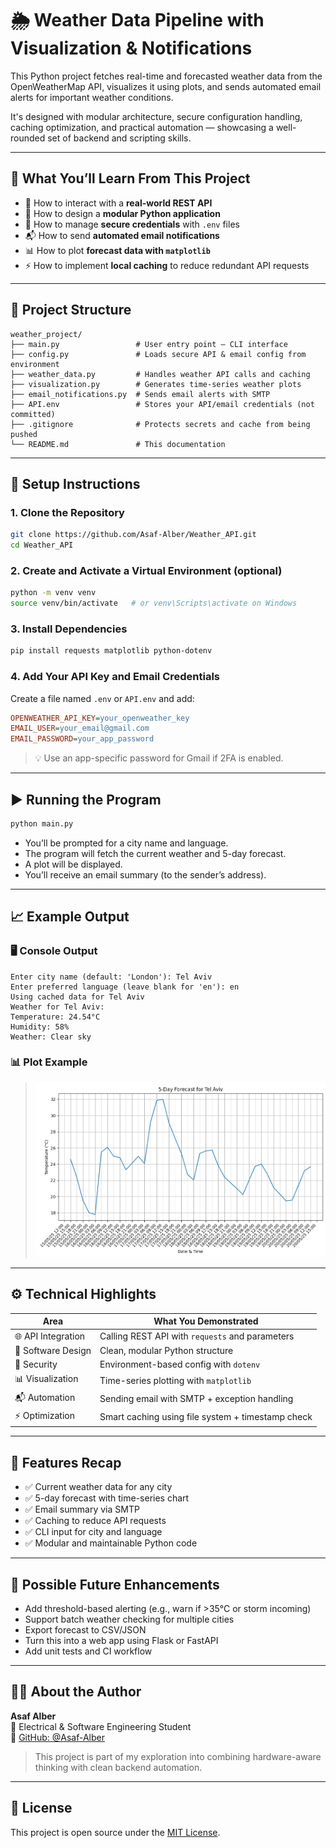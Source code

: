 # 🌦️ Weather Data Pipeline with Visualization & Notifications

This Python project fetches real-time and forecasted weather data from the OpenWeatherMap API, visualizes it using plots, and sends automated email alerts for important weather conditions.

It's designed with modular architecture, secure configuration handling, caching optimization, and practical automation — showcasing a well-rounded set of backend and scripting skills.

---

## 🧠 What You’ll Learn From This Project

- 🔌 How to interact with a **real-world REST API**
- 🧱 How to design a **modular Python application**
- 🔐 How to manage **secure credentials** with `.env` files
- 📬 How to send **automated email notifications**
- 📊 How to plot **forecast data with `matplotlib`**
- ⚡ How to implement **local caching** to reduce redundant API requests

---

## 📁 Project Structure

```
weather_project/
├── main.py                 # User entry point – CLI interface
├── config.py               # Loads secure API & email config from environment
├── weather_data.py         # Handles weather API calls and caching
├── visualization.py        # Generates time-series weather plots
├── email_notifications.py  # Sends email alerts with SMTP
├── API.env                 # Stores your API/email credentials (not committed)
├── .gitignore              # Protects secrets and cache from being pushed
└── README.md               # This documentation
```

---

## 🔧 Setup Instructions

### 1. Clone the Repository

```bash
git clone https://github.com/Asaf-Alber/Weather_API.git
cd Weather_API
```

### 2. Create and Activate a Virtual Environment (optional)

```bash
python -m venv venv
source venv/bin/activate   # or venv\Scripts\activate on Windows
```

### 3. Install Dependencies

```bash
pip install requests matplotlib python-dotenv
```

### 4. Add Your API Key and Email Credentials

Create a file named `.env` or `API.env` and add:

```ini
OPENWEATHER_API_KEY=your_openweather_key
EMAIL_USER=your_email@gmail.com
EMAIL_PASSWORD=your_app_password
```

> 💡 Use an app-specific password for Gmail if 2FA is enabled.

---

## ▶️ Running the Program

```bash
python main.py
```

- You’ll be prompted for a city name and language.
- The program will fetch the current weather and 5-day forecast.
- A plot will be displayed.
- You’ll receive an email summary (to the sender’s address).

---

## 📈 Example Output

### 🖥 Console Output

```
Enter city name (default: 'London'): Tel Aviv
Enter preferred language (leave blank for 'en'): en
Using cached data for Tel Aviv
Weather for Tel Aviv:
Temperature: 24.54°C
Humidity: 58%
Weather: Clear sky
```

### 📊 Plot Example

> ![Example Forecast Plot](forecast.png)

---

## ⚙️ Technical Highlights

| Area               | What You Demonstrated                                 |
|--------------------|--------------------------------------------------------|
| 🌐 API Integration | Calling REST API with `requests` and parameters       |
| 🧱 Software Design | Clean, modular Python structure                        |
| 🔐 Security        | Environment-based config with `dotenv`                |
| 📊 Visualization   | Time-series plotting with `matplotlib`                |
| 📬 Automation      | Sending email with SMTP + exception handling          |
| ⚡ Optimization     | Smart caching using file system + timestamp check     |

---

## 📌 Features Recap

- ✅ Current weather data for any city
- ✅ 5-day forecast with time-series chart
- ✅ Email summary via SMTP
- ✅ Caching to reduce API requests
- ✅ CLI input for city and language
- ✅ Modular and maintainable Python code

---

## 🧩 Possible Future Enhancements

- Add threshold-based alerting (e.g., warn if >35°C or storm incoming)
- Support batch weather checking for multiple cities
- Export forecast to CSV/JSON
- Turn this into a web app using Flask or FastAPI
- Add unit tests and CI workflow

---

## 🙋‍♂️ About the Author

**Asaf Alber**  
📍 Electrical & Software Engineering Student  
🔗 [GitHub: @Asaf-Alber](https://github.com/Asaf-Alber)

> This project is part of my exploration into combining hardware-aware thinking with clean backend automation.

---

## 📄 License

This project is open source under the [MIT License](https://opensource.org/licenses/MIT).
